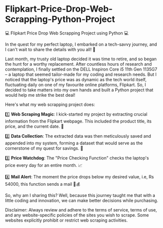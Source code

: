# Flipkart-Price-Drop-Web-Scrapping-Python-Project

💻 Flipkart Price Drop Web Scrapping Project using Python 💻

In the quest for my perfect laptop, I embarked on a tech-savvy journey, and I can't wait to share the details with you all! 🎉

Last month, my trusty old laptop decided it was time to retire, and so began the hunt for a worthy replacement. After countless hours of research and contemplation, I finally settled on the DELL Inspiron Core i5 11th Gen 1135G7 – a laptop that seemed tailor-made for my coding and research needs. But I noticed that the laptop's price was as dynamic as the tech world itself, fluctuating daily on one of my favourite online platforms, Flipkart. So, I decided to take matters into my own hands and built a Python project that would help me strike the best deal!

Here's what my web scrapping project does:

1️⃣ **Web Scraping Magic**: I kick-started my project by extracting crucial information from the Flipkart webpage. This included the product title, its price, and the current date. 📅

2️⃣ **Data Collection**: The extracted data was then meticulously saved and appended into my system, forming a dataset that would serve as the cornerstone of my quest for savings. 💾

3️⃣ **Price Watchdog**: The "Price Checking Function" checks the laptop's price every day for an entire month. 📈

4️⃣ **Mail Alert**: The moment the price drops below my desired value, i.e, Rs 54000, this function sends a mail 🚨💰

So, why am I sharing this? Well, because this journey taught me that with a little coding and innovation, we can make better decisions while purchasing.

Disclaimer: Always review and adhere to the terms of service, terms of use, and any website-specific policies of the sites you wish to scrape. Some websites explicitly prohibit or restrict web scraping activities.

